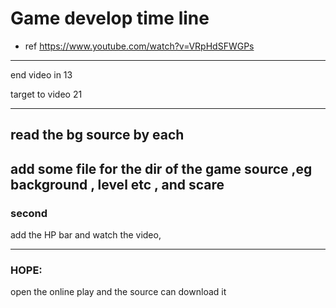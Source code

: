 # Game develop time line 


- ref
https://www.youtube.com/watch?v=VRpHdSFWGPs

---



end video in 13

target to video 21

---

## read the bg source by each 

## add some file for the dir of the game source ,eg background , level etc , and scare 


### second 

add the HP bar and watch the video, 

---
 
### HOPE:
open the online play and the source can download it 